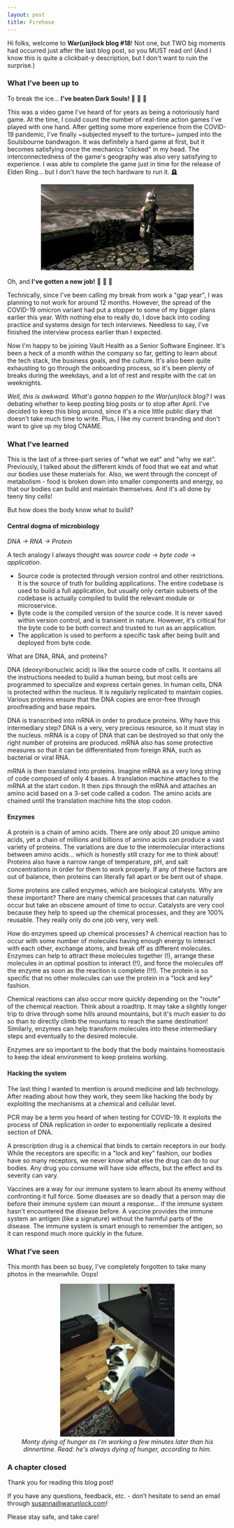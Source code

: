 ```yaml
---
layout: post
title: Firehose
---
```


Hi folks, welcome to **War(un)lock blog #18**! Not one, but TWO big moments had occurred just after the last blog post, so you MUST read on! (And I know this is quite a clickbait-y description, but I don't want to ruin the surprise.)

### What I’ve been up to

To break the ice... **I've beaten Dark Souls!** :tada: :tada: :tada:

This was a video game I've heard of for years as being a notoriously hard game. At the time, I could count the number of real-time action games I've played with one hand. After getting some more experience from the COVID-19 pandemic, I've finally ~subjected myself to the torture~ jumped into the Soulsbourne bandwagon. It was definitely a hard game at first, but it becomes satisfying once the mechanics "clicked" in my head. The interconnectedness of the game's geography was also very satisfying to experience. I was able to complete the game just in time for the release of Elden Ring... but I don't have the tech hardware to run it. 🪦

<div style="text-align:center"><img src="/images/blog18/blog18-solaire.png" width="350"></div>

Oh, and **I've gotten a new job!** :tada: :tada: :tada:

Technically, since I've been calling my break from work a "gap year", I was planning to not work for around 12 months. However, the spread of the COVID-19 omicron variant had put a stopper to some of my bigger plans earlier this year. With nothing else to really do, I dove back into coding practice and systems design for tech interviews. Needless to say, I've finished the interview process earlier than I expected.

Now I'm happy to be joining Vault Health as a Senior Software Engineer. It's been a heck of a month within the company so far, getting to learn about the tech stack, the business goals, and the culture. It's also been quite exhausting to go through the onboarding process, so it's been plenty of breaks during the weekdays, and a lot of rest and respite with the cat on weeknights.

*Well, this is awkward. What's gonna happen to the War(un)lock blog?* I was debating whether to keep posting blog posts or to stop after April. I've decided to keep this blog around, since it's a nice little public diary that doesn't take much time to write. Plus, I like my current branding and don't want to give up my blog CNAME.

### What I’ve learned

This is the last of a three-part series of "what we eat" and "why we eat". Previously, I talked about the different kinds of food that we eat and what our bodies use these materials for. Also, we went through the concept of metabolism - food is broken down into smaller components and energy, so that our bodies can build and maintain themselves. And it's all done by teeny tiny cells!

But how does the body know what to build?

#### Central dogma of microbiology

*DNA -> RNA -> Protein*

A tech analogy I always thought was *source code -> byte code -> application*.
* Source code is protected through version control and other restrictions. It is the source of truth for building applications. The entire codebase is used to build a full application, but usually only certain subsets of the codebase is actually compiled to build the relevant module or microservice.
* Byte code is the compiled version of the source code. It is never saved within version control, and is transient in nature. However, it's critical for the byte code to be both correct and trusted to run as an application.
* The application is used to perform a specific task after being built and deployed from byte code.

What are DNA, RNA, and proteins?

DNA (deoxyribonucleic acid) is like the source code of cells. It contains all the instructions needed to build a human being, but most cells are programmed to specialize and express certain genes. In human cells, DNA is protected within the nucleus. It is regularly replicated to maintain copies. Various proteins ensure that the DNA copies are error-free through proofreading and base repairs.

DNA is transcribed into mRNA in order to produce proteins. Why have this intermediary step? DNA is a very, very precious resource, so it must stay in the nucleus. mRNA is a copy of DNA that can be destroyed so that only the right number of proteins are produced. mRNA also has some protective measures so that it can be differentiated from foreign RNA, such as bacterial or viral RNA.

mRNA is then translated into proteins. Imagine mRNA as a very long string of code composed of only 4 bases. A translation machine attaches to the mRNA at the start codon. It then zips through the mRNA and attaches an amino acid based on a 3-set code called a codon. The amino acids are chained until the translation machine hits the stop codon.

#### Enzymes

A protein is a chain of amino acids. There are only about 20 unique amino acids, yet a chain of millions and billions of amino acids can produce a vast variety of proteins. The variations are due to the intermolecular interactions between amino acids... which is honestly still crazy for me to think about! Proteins also have a narrow range of temperature, pH, and salt concentrations in order for them to work properly. If any of these factors are out of balance, then proteins can literally fall apart or be bent out of shape.

Some proteins are called enzymes, which are biological catalysts. Why are these important? There are many chemical processes that can naturally occur but take an obscene amount of time to occur. Catalysts are very cool because they help to speed up the chemical processes, and they are 100% reusable. They really only do one job very, very well.

How do enzymes speed up chemical processes? A chemical reaction has to occur with some number of molecules having enough energy to interact with each other, exchange atoms, and break off as different molecules. Enzymes can help to attract these molecules together (!), arrange these molecules in an optimal position to interact (!!), and force the molecules off the enzyme as soon as the reaction is complete (!!!). The protein is so specific that no other molecules can use the protein in a "lock and key" fashion.

Chemical reactions can also occur more quickly depending on the "route" of the chemical reaction. Think about a roadtrip. It may take a slightly longer trip to drive through some hills around mountains, but it's much easier to do so than to directly climb the mountains to reach the same destination! Similarly, enzymes can help transform molecules into these intermediary steps and eventually to the desired molecule.

Enzymes are so important to the body that the body maintains homeostasis to keep the ideal environment to keep proteins working.

#### Hacking the system

The last thing I wanted to mention is around medicine and lab technology. After reading about how they work, they seem like hacking the body by exploiting the mechanisms at a chemical and cellular level.

PCR may be a term you heard of when testing for COVID-19. It exploits the process of DNA replication in order to exponentially replicate a desired section of DNA.

A prescription drug is a chemical that binds to certain receptors in our body. While the receptors are specific in a "lock and key" fashion, our bodies have so many receptors, we never know what else the drug can do to our bodies. Any drug you consume will have side effects, but the effect and its severity can vary.

Vaccines are a way for our immune system to learn about its enemy without confronting it full force. Some diseases are so deadly that a person may die before their immune system can mount a response... if the immune system hasn't encountered the disease before. A vaccine provides the immune system an antigen (like a signature) without the harmful parts of the disease. The immune system is smart enough to remember the antigen, so it can respond much more quickly in the future.

### What I’ve seen

This month has been so busy, I've completely forgotten to take many photos in the meanwhile. Oops!

<div style="text-align:center"><img src="/images/blog18/blog18-gluttony.jpg" height="350"></div>

<div style="text-align:center"><i>Monty dying of hunger as I'm working a few minutes later than his dinnertime. Read: he's always dying of hunger, according to him.</i></div>

### A chapter closed

Thank you for reading this blog post!

If you have any questions, feedback, etc. - don’t hesitate to send an email through [susanna@warunlock.com](mailto:susanna@warunlock.com)!

Please stay safe, and take care!


